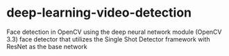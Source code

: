 # deep-learning-video-detection
Face detection in OpenCV using the deep neural network module (OpenCV 3.3) face detector that utilizes the Single Shot Detector framework with ResNet as the base network

